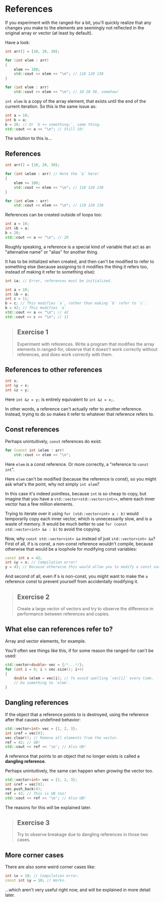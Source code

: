 # References

If you experiment with the ranged-for a bit, you'll quickly realize that any changes you make to the elements are seemingly not reflected in the original array or vector (at least by default).

Have a look:

```cpp
int arr[] = {10, 20, 30};

for (int elem : arr)
{
    elem += 100;
    std::cout << elem << "\n"; // 110 120 130
}

for (int elem : arr)
    std::cout << elem << "\n"; // 10 20 30, somehow!
```
`int elem` is a copy of the array element, that exists until the end of the current iteration. So this is the same issue as:
```cpp
int a = 10;
int b = a;
b = 20; // Or `b += something;`, same thing.
std::cout << a << "\n"; // Still 10!
```

The solution to this is...

## References

```cpp
int arr[] = {10, 20, 30};

for (int &elem : arr) // Note the `&` here!
{
    elem += 100;
    std::cout << elem << "\n"; // 110 120 130
}

for (int elem : arr)
    std::cout << elem << "\n"; // 110 120 130
```

References can be created outside of loops too:
```cpp
int a = 10;
int &b = a;
b = 20;
std::cout << a << "\n"; // 20
```

Roughly speaking, a reference is a special kind of variable that act as an "alternative name" or "alias" for another thing.

It has to be initialized when created, and then can't be modified to refer to something else (because assigning to it modifies the thing it refers too, instead of making it refer to something else):
```cpp
int &a; // Error, references must be initialized.
```
```cpp
int a = 10;
int &b = a;
int c = 11;
b = c; // This modifies `a`, rather than making `b` refer to `c`.
b = 42; // This modifies `a`
std::cout << a << "\n"; // 42
std::cout << c << "\n"; // 11
```

> ## Exercise 1
>
> Experiment with references. Write a program that modifies the array elements in ranged-for, observe that it doesn't work correctly without references, and does work correctly with them.

## References to other references

```cpp
int x;
int &y = x;
int &z = y;
```
Here `int &z = y;` is entirely equivalent to `int &z = x;`.

In other words, a reference can't actually refer to another reference. Instead, trying to do so makes it refer to whatever that reference refers to.

## Const references

Perhaps unintuitively, `const` references do exist:

```cpp
for (const int &elem : arr)
    std::cout << elem << "\n";
```
Here `elem` is a const reference. Or more correctly, a "reference to `const` `int`".

Here `elem` can't be modified (because the reference is const), so you might ask what's the point, why not simply `int elem`?

In this case it's indeed pointless, because `int` is so cheap to copy, but imagine that you have a `std::vector<std::vector<int>>`, where each inner vector has a few million elements.

Trying to iterate over it using `for (std::vector<int> a : b)` would temporarily copy each inner vector, which is unnecessarily slow, and is a waste of memory. It would be much better to use `for (const std::vector<int> &a : b)` to avoid the copying.

Now, why `const std::vector<int> &a` instead of just `std::vector<int> &a`? First of all, if `b` is const, a non-const reference wouldn't compile, because otherwise that would be a loophole for modifying const variables:

```cpp
const int x = 42;
int &y = x; // Compilation error!
y = 43; // Because otherwise this would allow you to modify a const variable.
```

And second of all, even if `b` is non-const, you might want to make the `a` reference const to prevent yourself from accidentally modifying it.

> ## Exercise 2
>
> Create a large vector of vectors and try to observe the difference in performance between references and copies.

## What else can references refer to?

Array and vector elements, for example.

You'll often see things like this, if for some reason the ranged-for can't be used:
```cpp
std::vector<double> vec = {/*...*/};
for (int i = 0; i < vec.size(); i++)
{
    double &elem = vec[i]; // To avoid spelling `vec[i]` every time.
    // Do something to `elem`.
}
```

## Dangling references

If the object that a reference points to is destroyed, using the reference after that causes undefined behavior:

```cpp
std::vector<int> vec = {1, 2, 3};
int &ref = vec[0];
vec.clear(); // Remove all elements from the vector.
ref = 42; // UB!
std::cout << ref << '\n'; // Also UB!
```
A reference that points to an object that no longer exists is called a **dangling reference**.

Perhaps unintuitively, the same can happen when *growing* the vector too.
```cpp
std::vector<int> vec = {1, 2, 3};
int &ref = vec[0];
vec.push_back(4);
ref = 42; // This is UB too!
std::cout << ref << '\n'; // Also UB!
```
The reasons for this will be explained later.

> ## Exercise 3
>
> Try to observe breakage due to dangling references in those two cases.

## More corner cases

There are also some weird corner cases like:

```cpp
int &x = 10; // Compilation error.
const int &y = 10; // Works.
```

...which aren't very useful right now, and will be explained in more detail later.
